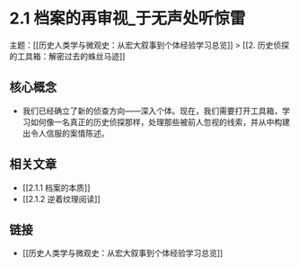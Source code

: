# 2.1 档案的再审视_于无声处听惊雷

主题：[[历史人类学与微观史：从宏大叙事到个体经验学习总览]] > [[2. 历史侦探的工具箱：解密过去的蛛丝马迹]]

## 核心概念

- 我们已经确立了新的侦查方向——深入个体。现在，我们需要打开工具箱，学习如何像一名真正的历史侦探那样，处理那些被前人忽视的线索，并从中构建出令人信服的案情陈述。

## 相关文章

- [[2.1.1 档案的本质]]
- [[2.1.2 逆着纹理阅读]]

## 链接

- [[历史人类学与微观史：从宏大叙事到个体经验学习总览]]
